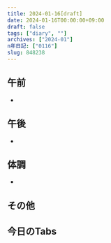 ```yaml
---
title: 2024-01-16[draft]
date: 2024-01-16T00:00:00+09:00
draft: false
tags: ["diary", ""]
archives: ["2024-01"]
n年日記: ["0116"]
slug: 848238
---
```

## 午前
- 
## 午後
- 
## 体調
- 
## その他
## 今日のTabs